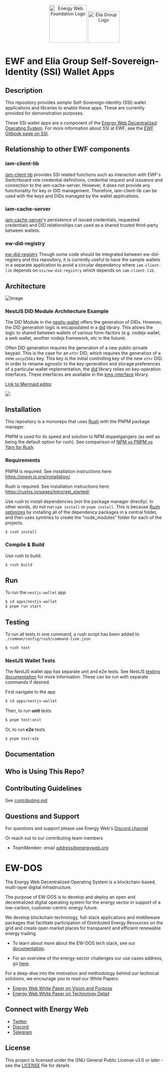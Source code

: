 <p align="center">
  <a href="https://www.energyweb.org" target="blank"><img src="./EW.png" width="120" alt="Energy Web Foundation Logo" /></a>
  <a href="https://www.eliagroup.com/" target="blank"><img src="./EG.jpg" height="100" alt="Elia Group Logo" /></a>
</p>


# EWF and Elia Group Self-Sovereign-Identity (SSI) Wallet Apps

## Description
This repository provides *sample* Self-Sovereign-Identity (SSI) wallet applications and libraries to enable these apps.
These are currently provided for demonstration purposes.

These SSI wallet apps are a component of the [Energy Web Decentralized Operating System](#ew-dos).
For more information about SSI at EWF, see the [EWF Gitbook page on SSI](https://energy-web-foundation.gitbook.io/energy-web/foundational-concepts/self-sovereign-identity).

## Relationship to other EWF components

### iam-client-lib
[iam-client-lib](https://github.com/energywebfoundation/iam-client-lib/) provides SSI related functions such as interaction with EWF's Switchboard role credential definitions, credential request and issuance and connection to the iam-cache-server.
However, it does not provide any functionality for key or DID management.
Therefore, iam-client-lib can be used with the keys and DIDs managed by the wallet applications.

### iam-cache-server
[iam-cache-server](https://github.com/energywebfoundation/iam-cache-server)'s persistence of issued credentials, requested credentials and DID relationships can used as a shared trusted third-party between wallets.

### ew-did-registry
[ew-did-registry](https://github.com/energywebfoundation/ew-did-registry) Though some code should be integrated between ew-did-registry and this repository,
it is currently useful to have the sample wallets in a separate application to avoid a circular dependency where `iam-client-lib` depends on `ssi/ew-did-registry` which depends on `iam-client-lib`.

## Architecture

![Image](ssi-wallet-architecture.drawio.svg)

### NestJS DID Module Architecture Example

The DID Module in the [nestjs-wallet](./apps/nestjs-wallet) offers the generation of DIDs.
However, the DID generation logic is encapsulated in a [did](./libraries/did) library.
This allows the logic to shared between wallets of various form-factors (e.g. nodejs wallet, a web wallet, another nodejs framework, etc in the future).

Often DID generation requires the generation of a new public-private keypair.
This is the case for an `ethr` DID, which requires the generation of a new `secp256k1` key. This key is the initial controlling key of the new `ethr` DID.
In order to rename agnostic to the key-generation and storage preferences of a particular wallet implementation, the [did](./libraries/did) library relies on key-operation interfaces.
These interfaces are available in the [kms-interface](./libraries/kms-interface) library.

[Link to Mermaid editor](https://mermaid-js.github.io/mermaid-live-editor/edit/#eyJjb2RlIjoiY2xhc3NEaWFncmFtXG4gICAgTmVzdEpTX0tleVNlcnZpY2UgPHwtLSBLTVNJbnRlcmZhY2VfSVNlY3AyNTZrMUtleUdlblxuICAgIE5lc3RKU19ESURTZXJ2aWNlICotLSBESURMaWJfRXRockRJREZhY3RvcnlcbiAgICBESURMaWJfRXRockRJREZhY3RvcnkgKi0tIEtNU0ludGVyZmFjZV9JU2VjcDI1NmsxS2V5R2VuXG4gICAgY2xhc3MgS01TSW50ZXJmYWNlX0lTZWNwMjU2azFLZXlHZW4ge1xuICAgICAgPDxpbnRlcmZhY2U-PlxuICAgICAgZ2VuZXJhdGVTZWNwMjU2azEoKVxuICAgIH1cbiAgICBjbGFzcyBOZXN0SlNfS2V5U2VydmljZSB7XG4gICAgICBnZW5lcmF0ZVNlY3AyNTZrMSgpXG4gICAgfVxuICAgIGNsYXNzIE5lc3RKU19ESURTZXJ2aWNle1xuICAgICAgZ2VuZXJhdGVFdGhyRElEKClcbiAgICB9XG4gICAgY2xhc3MgRElETGliX0V0aHJESURGYWN0b3J5e1xuICAgICAgZ2VuZXJhdGUoKVxuICAgIH1cbiAgICAgICAgICAgICIsIm1lcm1haWQiOiJ7XG4gIFwidGhlbWVcIjogXCJkZWZhdWx0XCJcbn0iLCJ1cGRhdGVFZGl0b3IiOmZhbHNlLCJhdXRvU3luYyI6dHJ1ZSwidXBkYXRlRGlhZ3JhbSI6ZmFsc2V9)

[![](https://mermaid.ink/img/eyJjb2RlIjoiY2xhc3NEaWFncmFtXG4gICAgTmVzdEpTX0tleVNlcnZpY2UgPHwtLSBLTVNJbnRlcmZhY2VfSVNlY3AyNTZrMUtleUdlblxuICAgIE5lc3RKU19ESURTZXJ2aWNlICotLSBESURMaWJfRXRockRJREZhY3RvcnlcbiAgICBESURMaWJfRXRockRJREZhY3RvcnkgKi0tIEtNU0ludGVyZmFjZV9JU2VjcDI1NmsxS2V5R2VuXG4gICAgY2xhc3MgS01TSW50ZXJmYWNlX0lTZWNwMjU2azFLZXlHZW4ge1xuICAgICAgPDxpbnRlcmZhY2U-PlxuICAgICAgZ2VuZXJhdGVTZWNwMjU2azEoKVxuICAgIH1cbiAgICBjbGFzcyBOZXN0SlNfS2V5U2VydmljZSB7XG4gICAgICBnZW5lcmF0ZVNlY3AyNTZrMSgpXG4gICAgfVxuICAgIGNsYXNzIE5lc3RKU19ESURTZXJ2aWNle1xuICAgICAgZ2VuZXJhdGVFdGhyRElEKClcbiAgICB9XG4gICAgY2xhc3MgRElETGliX0V0aHJESURGYWN0b3J5e1xuICAgICAgZ2VuZXJhdGUoKVxuICAgIH1cbiAgICAgICAgICAgICIsIm1lcm1haWQiOnsidGhlbWUiOiJkZWZhdWx0In0sInVwZGF0ZUVkaXRvciI6ZmFsc2UsImF1dG9TeW5jIjp0cnVlLCJ1cGRhdGVEaWFncmFtIjpmYWxzZX0)](https://mermaid-js.github.io/mermaid-live-editor/edit/#eyJjb2RlIjoiY2xhc3NEaWFncmFtXG4gICAgTmVzdEpTX0tleVNlcnZpY2UgPHwtLSBLTVNJbnRlcmZhY2VfSVNlY3AyNTZrMUtleUdlblxuICAgIE5lc3RKU19ESURTZXJ2aWNlICotLSBESURMaWJfRXRockRJREZhY3RvcnlcbiAgICBESURMaWJfRXRockRJREZhY3RvcnkgKi0tIEtNU0ludGVyZmFjZV9JU2VjcDI1NmsxS2V5R2VuXG4gICAgY2xhc3MgS01TSW50ZXJmYWNlX0lTZWNwMjU2azFLZXlHZW4ge1xuICAgICAgPDxpbnRlcmZhY2U-PlxuICAgICAgZ2VuZXJhdGVTZWNwMjU2azEoKVxuICAgIH1cbiAgICBjbGFzcyBOZXN0SlNfS2V5U2VydmljZSB7XG4gICAgICBnZW5lcmF0ZVNlY3AyNTZrMSgpXG4gICAgfVxuICAgIGNsYXNzIE5lc3RKU19ESURTZXJ2aWNle1xuICAgICAgZ2VuZXJhdGVFdGhyRElEKClcbiAgICB9XG4gICAgY2xhc3MgRElETGliX0V0aHJESURGYWN0b3J5e1xuICAgICAgZ2VuZXJhdGUoKVxuICAgIH1cbiAgICAgICAgICAgICIsIm1lcm1haWQiOiJ7XG4gIFwidGhlbWVcIjogXCJkZWZhdWx0XCJcbn0iLCJ1cGRhdGVFZGl0b3IiOmZhbHNlLCJhdXRvU3luYyI6dHJ1ZSwidXBkYXRlRGlhZ3JhbSI6ZmFsc2V9)

## Installation
This repository is a monorepo that uses [Rush](https://rushjs.io/) with the PNPM package manager.

PNPM is used for its speed and solution to NPM doppelgangers (as well as being the default option for rush).
See comparison of [NPM vs PNPM vs Yarn for Rush](https://rushjs.io/pages/maintainer/package_managers/).

### Requirements

PNPM is required. See installation instructions here: https://pnpm.js.org/installation/

Rush is required. See installation instructions here: https://rushjs.io/pages/intro/get_started/

Use rush to install dependencies (not the package manager directly).
In other words, do not run `npm install` or `pnpm install`.
This is because [Rush optimizes](https://rushjs.io/pages/developer/new_developer/) by installing all of the dependency packages in a central folder, and then uses symlinks to create the “node_modules” folder for each of the projects.

```sh
$ rush install
```

### Compile & Build
Use rush to build.

```sh
$ rush build
```

## Run
To run the `nestjs-wallet` app
``` sh
$ cd apps/nestjs-wallet
$ pnpm run start
```
## Testing
To run all tests in one command, a rush script has been added to `./common/config/rush/command-line.json` 
``` sh
$ rush test
```

### NestJS Wallet Tests
The NestJS wallet app has separate unit and e2e tests.
See NestJS [testing documentation](https://docs.nestjs.com/fundamentals/testing#testing) for more information.
These can be run with separate commands if desired.

First navigate to the app
``` sh
$ cd apps/nestjs-wallet
```

Then, to run **unit** tests
``` sh
$ pnpm test:unit
```

Or, to run **e2e** tests
``` sh
$ pnpm test:e2e
```

## Documentation

## Who is Using This Repo?

## Contributing Guidelines 
See [contributing.md](./contributing.md)


## Questions and Support
For questions and support please use Energy Web's [Discord channel](https://discord.com/channels/706103009205288990/843970822254362664) 

Or reach out to our contributing team members

- TeamMember: email address@energyweb.org


# EW-DOS
The Energy Web Decentralized Operating System is a blockchain-based, multi-layer digital infrastructure. 

The purpose of EW-DOS is to develop and deploy an open and decentralized digital operating system for the energy sector in support of a low-carbon, customer-centric energy future. 

We develop blockchain technology, full-stack applications and middleware packages that facilitate participation of Distributed Energy Resources on the grid and create open market places for transparent and efficient renewable energy trading.

- To learn about more about the EW-DOS tech stack, see our [documentation](https://app.gitbook.com/@energy-web-foundation/s/energy-web/).  

- For an overview of the energy-sector challenges our use cases address, go [here](https://app.gitbook.com/@energy-web-foundation/s/energy-web/our-mission). 

For a deep-dive into the motivation and methodology behind our technical solutions, we encourage you to read our White Papers:

- [Energy Web White Paper on Vision and Purpose](https://www.energyweb.org/reports/EWDOS-Vision-Purpose/)
- [Energy Web  White Paper on Technology Detail](https://www.energyweb.org/wp-content/uploads/2020/06/EnergyWeb-EWDOS-PART2-TechnologyDetail-202006-vFinal.pdf)


## Connect with Energy Web
- [Twitter](https://twitter.com/energywebx)
- [Discord](https://discord.com/channels/706103009205288990/843970822254362664)
- [Telegram](https://t.me/energyweb)

## License

This project is licensed under the GNU General Public License v3.0 or later - see the [LICENSE](LICENSE) file for details

